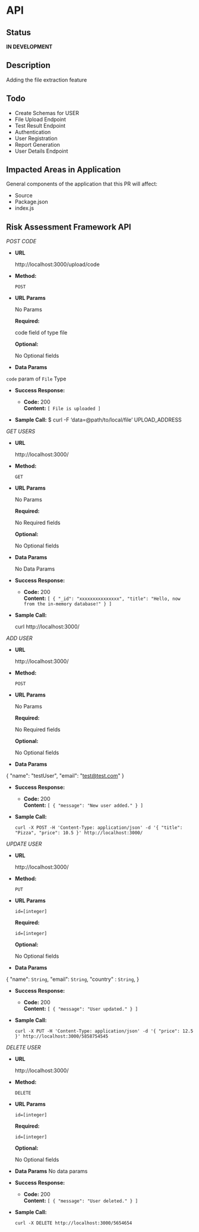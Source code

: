 # API

## Status
**IN DEVELOPMENT**

## Description
Adding the file extraction feature
## Todo 

-   Create Schemas for USER
-   File Upload Endpoint
-   Test Result Endpoint
-   Authentication
-   User Registration
-   Report Generation
-   User Details Endpoint

## Impacted Areas in Application
General components of the application that this PR will affect:

-   Source
-   Package.json
-   index.js



**Risk Assessment Framework API**
----
*POST CODE*

* **URL**

  http://localhost:3000/upload/code

* **Method:**
  
  `POST`
  
*  **URL Params**

   No Params 

   **Required:**
 
   code field of type file

   **Optional:**
 
   No Optional fields

* **Data Params**

`code` param of `File` Type 

* **Success Response:**
  

  * **Code:** 200 <br />
    **Content:** `[
    File is uploaded
]`
 

* **Sample Call:**
$ curl -F ‘data=@path/to/local/file’ UPLOAD_ADDRESS


*GET USERS*

* **URL**

  http://localhost:3000/

* **Method:**
  
  `GET`
  
*  **URL Params**

   No Params 

   **Required:**
 
   No Required fields

   **Optional:**
 
   No Optional fields

* **Data Params**

  No Data Params

* **Success Response:**
  

  * **Code:** 200 <br />
    **Content:** `[
    {
        "_id": "xxxxxxxxxxxxxxx",
        "title": "Hello, now from the in-memory database!"
    }
]`
 

* **Sample Call:**

    curl http://localhost:3000/

*ADD USER*


* **URL**

  http://localhost:3000/

* **Method:**
  
  `POST`
  
*  **URL Params**

   No Params 

   **Required:**
 
   No Required fields

   **Optional:**
 
   No Optional fields

* **Data Params**

 {
        "name": "testUser",
        "email": "test@test.com"
}
* **Success Response:**
  

  * **Code:** 200 <br />
    **Content:** `[
 {
    "message": "New user added."
}
]`
 

* **Sample Call:**

    `curl -X POST -H 'Content-Type: application/json' -d '{
  "title": "Pizza",
  "price": 10.5
}' http://localhost:3000/ `


*UPDATE USER*


* **URL**

  http://localhost:3000/

* **Method:**
  
  `PUT`
  
*  **URL Params**

      `id=[integer]`


   **Required:**
 
   `id=[integer]`

   **Optional:**
 
   No Optional fields

* **Data Params**

 {
        "name": `String`,
        "email": `String`,
        "country" : `String`,
}
* **Success Response:**
  

  * **Code:** 200 <br />
    **Content:** `[
{
    "message": "User updated."
}
]`
 

* **Sample Call:**

    `curl -X PUT -H 'Content-Type: application/json' -d '{
  "price": 12.5
}' http://localhost:3000/5858754545 `


*DELETE USER*


* **URL**

  http://localhost:3000/

* **Method:**
  
  `DELETE`
  
*  **URL Params**

      `id=[integer]`


   **Required:**
 
   `id=[integer]`

   **Optional:**
 
   No Optional fields

* **Data Params**
   No data params

* **Success Response:**
  

  * **Code:** 200 <br />
    **Content:** `[
{
    "message": "User deleted."
}
]`
 

* **Sample Call:**

    `curl -X DELETE http://localhost:3000/5654654
`



